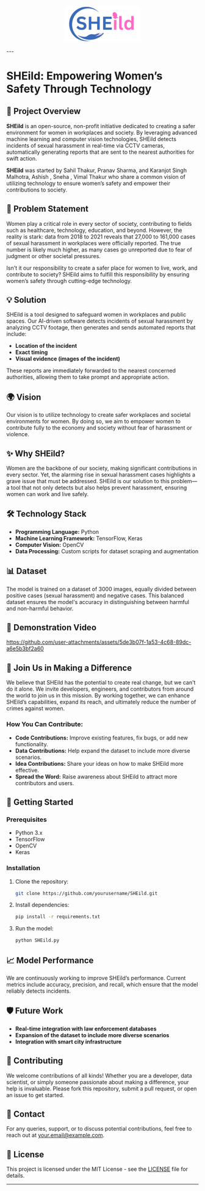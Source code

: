 <p align="center">
  <img src="/logo.png" alt="Logo" width="200"/>
</p>
---

# SHEild: Empowering Women’s Safety Through Technology

## 🚨 Project Overview
**SHEild** is an open-source, non-profit initiative dedicated to creating a safer environment for women in workplaces and society. By leveraging advanced machine learning and computer vision technologies, SHEild detects incidents of sexual harassment in real-time via CCTV cameras, automatically generating reports that are sent to the nearest authorities for swift action.

**SHEild** was started by Sahil Thakur, Pranav Sharma, and Karanjot Singh Malhotra, Ashish , Sneha , Vimal Thakur who share a common vision of utilizing technology to ensure women’s safety and empower their contributions to society.

## 📝 Problem Statement
Women play a critical role in every sector of society, contributing to fields such as healthcare, technology, education, and beyond. However, the reality is stark: data from 2018 to 2021 reveals that 27,000 to 161,000 cases of sexual harassment in workplaces were officially reported. The true number is likely much higher, as many cases go unreported due to fear of judgment or other societal pressures.

Isn't it our responsibility to create a safer place for women to live, work, and contribute to society? SHEild aims to fulfill this responsibility by ensuring women’s safety through cutting-edge technology.

## 💡 Solution
SHEild is a tool designed to safeguard women in workplaces and public spaces. Our AI-driven software detects incidents of sexual harassment by analyzing CCTV footage, then generates and sends automated reports that include:
- **Location of the incident**
- **Exact timing**
- **Visual evidence (images of the incident)**

These reports are immediately forwarded to the nearest concerned authorities, allowing them to take prompt and appropriate action.

## 🌍 Vision
Our vision is to utilize technology to create safer workplaces and societal environments for women. By doing so, we aim to empower women to contribute fully to the economy and society without fear of harassment or violence.

## ✨ Why SHEild?
Women are the backbone of our society, making significant contributions in every sector. Yet, the alarming rise in sexual harassment cases highlights a grave issue that must be addressed. SHEild is our solution to this problem—a tool that not only detects but also helps prevent harassment, ensuring women can work and live safely.

## 🛠️ Technology Stack
- **Programming Language:** Python
- **Machine Learning Framework:** TensorFlow, Keras
- **Computer Vision:** OpenCV
- **Data Processing:** Custom scripts for dataset scraping and augmentation

## 📊 Dataset
The model is trained on a dataset of 3000 images, equally divided between positive cases (sexual harassment) and negative cases. This balanced dataset ensures the model's accuracy in distinguishing between harmful and non-harmful behavior.

## 🎥 Demonstration Video
https://github.com/user-attachments/assets/5de3b07f-1a53-4c68-89dc-a6e5b3bf2a60


## 🌟 Join Us in Making a Difference
We believe that SHEild has the potential to create real change, but we can't do it alone. We invite developers, engineers, and contributors from around the world to join us in this mission. By working together, we can enhance SHEild’s capabilities, expand its reach, and ultimately reduce the number of crimes against women.

### How You Can Contribute:
- **Code Contributions:** Improve existing features, fix bugs, or add new functionality.
- **Data Contributions:** Help expand the dataset to include more diverse scenarios.
- **Idea Contributions:** Share your ideas on how to make SHEild more effective.
- **Spread the Word:** Raise awareness about SHEild to attract more contributors and users.

## 🚀 Getting Started
### Prerequisites
- Python 3.x
- TensorFlow
- OpenCV
- Keras

### Installation
1. Clone the repository:
   ```bash
   git clone https://github.com/yourusername/SHEild.git
   ```
2. Install dependencies:
   ```bash
   pip install -r requirements.txt
   ```
3. Run the model:
   ```bash
   python SHEild.py
   ```

## 📈 Model Performance
We are continuously working to improve SHEild’s performance. Current metrics include accuracy, precision, and recall, which ensure that the model reliably detects incidents.

## 🛡️ Future Work
- **Real-time integration with law enforcement databases**
- **Expansion of the dataset to include more diverse scenarios**
- **Integration with smart city infrastructure**

## 🤝 Contributing
We welcome contributions of all kinds! Whether you are a developer, data scientist, or simply someone passionate about making a difference, your help is invaluable. Please fork this repository, submit a pull request, or open an issue to get started.

## 📧 Contact
For any queries, support, or to discuss potential contributions, feel free to reach out at [your.email@example.com](mailto:your.email@example.com).

## 📄 License
This project is licensed under the MIT License - see the [LICENSE](LICENSE) file for details.

---



